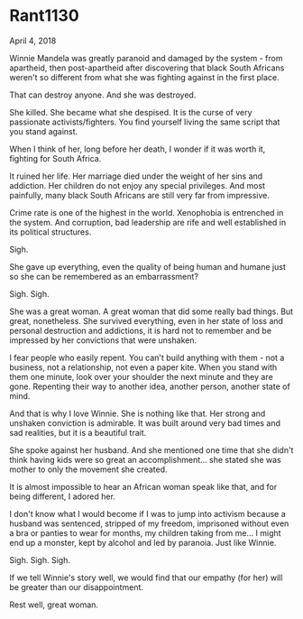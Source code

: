 # Rant1130


April  4, 2018

Winnie Mandela was greatly paranoid and damaged by the system - from apartheid, then post-apartheid after discovering that black South Africans weren't so different from what she was fighting against in the first place. 

That can destroy anyone. And she was destroyed.

She killed. She became what she despised. It is the curse of very passionate activists/fighters. You find yourself living the same script that you stand against.

When I think of her, long before her death, I wonder if it was worth it, fighting for South Africa.

It ruined her life. Her marriage died under the weight of her sins and addiction. Her children do not enjoy any special privileges. And most painfully, many black South Africans are still very far from impressive. 

Crime rate is one of the highest in the world. Xenophobia is entrenched in the system. And corruption, bad leadership are rife and well established in its political structures.

Sigh.

She gave up everything, even the quality of being human and humane just so she can be remembered as an embarrassment?

Sigh. Sigh.

She was a great woman. A great woman that did some really bad things. But great, nonetheless. She survived everything, even in her state of loss and personal destruction and addictions, it is hard not to remember and be impressed by her convictions that were unshaken.

I fear people who easily repent. You can't build anything with them - not a business, not a relationship, not even a paper kite. When you stand with them one minute, look over your shoulder the next minute and they are gone. Repenting their way to another idea, another person, another state of mind.

And that is why I love Winnie. She is nothing like that. Her strong and unshaken conviction is admirable. It was built around very bad times and sad realities, but it is a beautiful trait.

She spoke against her husband. And she mentioned one time that she didn't think having kids were so great an accomplishment... she stated she was mother to only the movement she created.

It is almost impossible to hear an African woman speak like that, and for being different, I adored her.

I don't know what I would become if I was to jump into activism because a husband was sentenced, stripped of my freedom, imprisoned without even a bra or panties to wear for months, my children taking from me... I might end up a monster, kept by alcohol and led by paranoia. Just like Winnie.

Sigh. Sigh. Sigh.

If we tell Winnie's story well, we would find that our empathy (for her) will be greater than our disappointment.

Rest well, great woman.